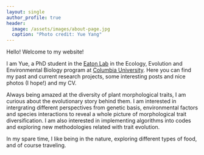 ```yaml
---
layout: single
author_profile: true
header:
  image: /assets/images/about-page.jpg
  caption: "Photo credit: Yue Yang"
---
```


Hello! Welcome to my website!

I am Yue, a PhD student in the [Eaton Lab](https://eaton-lab.org/) in the Ecology, Evolution and Environmental Biology program at [Columbia University](https://e3b.columbia.edu/). Here you can find my past and current research projects, some interesting posts and nice photos (I hope!) and my CV.

Always being amazed at the diversity of plant morphological traits, I am curious about the evolutionary story behind them. I am interested in intergrating different perspectives from genetic basis, environmental factors and species interactions to reveal a whole picture of morphological trait diversification. I am also interested in implementing algorithms into codes and exploring new methodologies related with trait evolution.

In my spare time, I like being in the nature, exploring different types of food, and of course traveling.

